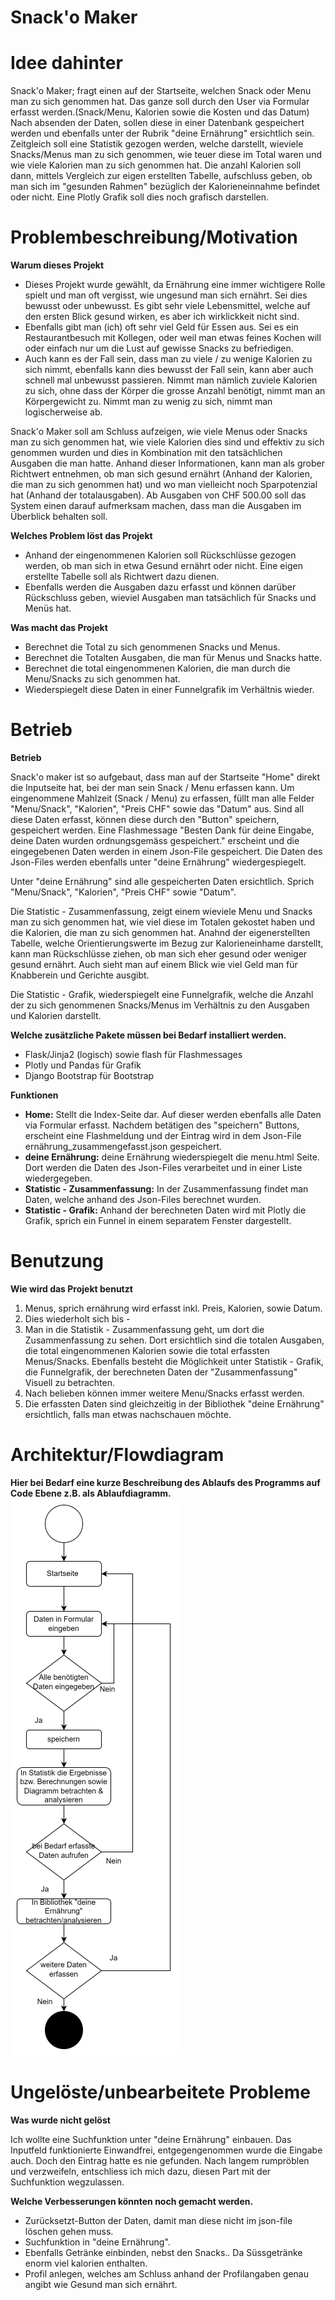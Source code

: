 


# Snack'o Maker 

# Idee dahinter

Snack'o Maker; fragt einen auf der Startseite, welchen Snack oder Menu man zu sich genommen hat.
Das ganze soll durch den User via Formular erfasst werden.(Snack/Menu, Kalorien sowie die Kosten und das Datum)
Nach absenden der Daten, sollen diese in einer Datenbank gespeichert werden und ebenfalls unter der Rubrik "deine Ernährung" ersichtlich sein. 
Zeitgleich soll eine Statistik gezogen werden, welche darstellt, wieviele Snacks/Menus man zu sich genommen, wie teuer diese im Total waren und wie viele Kalorien
man zu sich genommen hat. Die anzahl Kalorien soll dann, mittels Vergleich zur eigen erstellten Tabelle, aufschluss geben, ob man sich im "gesunden Rahmen" bezüglich der Kalorieneinnahme befindet oder nicht.
Eine Plotly Grafik soll dies noch grafisch darstellen.



# Problembeschreibung/Motivation
**Warum dieses Projekt**
- Dieses Projekt wurde gewählt, da Ernährung eine immer wichtigere Rolle spielt und man oft vergisst, wie ungesund 
man sich ernährt. Sei dies bewusst oder unbewusst. Es gibt sehr viele Lebensmittel, welche auf den ersten Blick gesund wirken, es aber ich wirklickkeit 
nicht sind. 
- Ebenfalls gibt man (ich) oft sehr viel Geld für Essen aus. Sei es ein Restaurantbesuch mit Kollegen, oder weil man etwas feines Kochen will oder einfach nur um die Lust auf gewisse Snacks zu befriedigen.
- Auch kann es der Fall sein, dass man zu viele / zu wenige Kalorien zu sich nimmt, ebenfalls kann dies bewusst der Fall sein, kann aber auch schnell mal unbewusst passieren. 
Nimmt man nämlich zuviele Kalorien zu sich, ohne dass der Körper die grosse Anzahl benötigt, nimmt man an Körpergewicht zu. Nimmt man zu wenig zu sich, nimmt man logischerweise ab.

Snack'o Maker soll am Schluss aufzeigen, wie viele Menus oder Snacks man zu sich genommen hat, wie viele Kalorien dies sind und effektiv zu sich genommen wurden und dies in Kombination mit den tatsächlichen Ausgaben die man hatte.
Anhand dieser Informationen, kann man als grober Richtwert entnehmen, ob man sich gesund ernährt (Anhand der Kalorien, die man zu sich genommen hat) und wo man vielleicht noch Sparpotenzial hat (Anhand der totalausgaben). Ab Ausgaben von 
CHF 500.00 soll das System einen darauf aufmerksam machen, dass man die Ausgaben im Überblick behalten soll.

**Welches Problem löst das Projekt**
- Anhand der eingenommenen Kalorien soll Rückschlüsse gezogen werden, ob man sich in etwa Gesund ernährt oder nicht. Eine eigen erstellte Tabelle soll als Richtwert dazu dienen.
- Ebenfalls werden die Ausgaben dazu erfasst und können darüber Rückschluss geben, wieviel Ausgaben man tatsächlich für Snacks und Menüs hat.

**Was macht das Projekt**
- Berechnet die Total zu sich genommenen Snacks und Menus.
- Berechnet die Totalten Ausgaben, die man für Menus und Snacks hatte.
- Berechnet die total eingenommenen Kalorien, die man durch die Menu/Snacks zu sich genommen hat.
- Wiederspiegelt diese Daten in einer Funnelgrafik im Verhältnis wieder.



# Betrieb
**Betrieb**


Snack'o maker ist so aufgebaut, dass man auf der Startseite "Home" direkt die Inputseite hat, bei der
man sein Snack / Menu erfassen kann. Um eingenommene Mahlzeit (Snack / Menu) zu erfassen, füllt man alle Felder "Menu/Snack",
"Kalorien", "Preis CHF" sowie das "Datum" aus.
Sind all diese Daten erfasst, können diese durch den "Button" speichern, gespeichert werden.
Eine Flashmessage "Besten Dank für deine Eingabe, deine Daten wurden ordnungsgemäss gespeichert." erscheint und die eingegebenen Daten
werden in einem Json-File gespeichert. Die Daten des Json-Files werden ebenfalls unter "deine Ernährung" wiedergespiegelt. 


Unter "deine Ernährung" sind alle gespeicherten Daten ersichtlich. Sprich "Menu/Snack", "Kalorien", "Preis CHF" sowie "Datum".

Die Statistic - Zusammenfassung, zeigt einem wieviele Menu und Snacks man zu sich genommen hat, wie viel diese im Totalen gekostet haben und
die Kalorien, die man zu sich genommen hat. Anahnd der eigenerstellten Tabelle, welche Orientierungswerte im Bezug zur Kalorieneinhame darstellt, kann man Rückschlüsse ziehen,
ob man sich eher gesund oder weniger gesund ernährt. Auch sieht man auf einem Blick wie viel Geld man für
Knabberein und Gerichte ausgibt. 

Die Statistic - Grafik, wiederspiegelt eine Funnelgrafik, welche die Anzahl der zu sich genommenen Snacks/Menus im Verhältnis zu den Ausgaben und Kalorien darstellt.


**Welche zusätzliche Pakete müssen bei Bedarf installiert werden.**
- Flask/Jinja2 (logisch) sowie flash für Flashmessages
- Plotly und Pandas für Grafik
- Django Bootstrap für Bootstrap 


**Funktionen**

- **Home:** Stellt die Index-Seite dar. Auf dieser werden ebenfalls alle Daten via Formular erfasst. Nachdem
betätigen des "speichern" Buttons, erscheint eine Flashmeldung und der Eintrag wird in dem Json-File ernährung_zusammengefasst.json
gespeichert.
- **deine Ernährung:** deine Ernährung wiederspiegelt die menu.html Seite. Dort werden die Daten des Json-Files verarbeitet und in einer Liste wiedergegeben.
- **Statistic - Zusammenfassung:** In der Zusammenfassung findet man Daten, welche anhand des Json-Files berechnet wurden.
- **Statistic - Grafik:** Anhand der berechneten Daten wird mit Plotly die Grafik, sprich ein Funnel in einem separatem Fenster dargestellt.



# Benutzung
**Wie wird das Projekt benutzt**
1. Menus, sprich ernährung wird erfasst inkl. Preis, Kalorien, sowie Datum. 
2. Dies wiederholt sich bis -
3. Man in die Statistik - Zusammenfassung geht, um dort die Zusammenfassung zu sehen. Dort ersichtlich sind die totalen Ausgaben, die total eingenommenen Kalorien sowie die total erfassten Menus/Snacks.
Ebenfalls besteht die Möglichkeit unter Statistik - Grafik, die Funnelgrafik, der berechneten Daten der "Zusammenfassung" Visuell zu betrachten.
4. Nach belieben können immer weitere Menu/Snacks erfasst werden.
5. Die erfassten Daten sind gleichzeitig in der Bibliothek "deine Ernährung" ersichtlich, falls man etwas nachschauen möchte.




# Architektur/Flowdiagram
**Hier bei Bedarf eine kurze Beschreibung des Ablaufs des Programms auf Code Ebene z.B. als Ablaufdiagramm.**
![](Flowchart_snackomaker.png)


# Ungelöste/unbearbeitete Probleme
**Was wurde nicht gelöst**

Ich wollte eine Suchfunktion unter "deine Ernährung" einbauen. Das Inputfeld funktionierte Einwandfrei, entgegengenommen wurde die Eingabe auch. Doch den Eintrag
hatte es nie gefunden. Nach langem rumpröblen und verzweifeln, entschliess ich mich dazu, diesen Part mit der Suchfunktion wegzulassen.

**Welche Verbesserungen könnten noch gemacht werden.**
- Zurücksetzt-Button der Daten, damit man diese nicht im json-file löschen gehen muss.
- Suchfunktion in "deine Ernährung".
- Ebenfalls Getränke einbinden, nebst den Snacks.. Da Süssgetränke enorm viel kalorien enthalten.
- Profil anlegen, welches am Schluss anhand der Profilangaben genau angibt wie Gesund man sich ernährt.